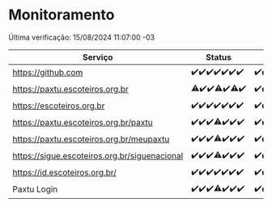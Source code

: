 # Monitoramento

Última verificação: 15/08/2024 11:07:00 -03

|Serviço|Status|Últimas 24h|
|---|---|---|
|https://github.com|<span title="2024-08-08: OK=24">✔️</span><span title="2024-08-09: OK=24">✔️</span><span title="2024-08-10: OK=24">✔️</span><span title="2024-08-11: OK=23">✔️</span><span title="2024-08-12: OK=23">✔️</span><span title="2024-08-13: OK=23">✔️</span><span title="2024-08-14: OK=14">✔️</span>|<span title="14/08/2024 11:07:00 -03 : 200">✔️</span><span title="14/08/2024 12:07:00 -03 : 200">✔️</span><span title="14/08/2024 13:10:00 -03 : 200">✔️</span><span title="14/08/2024 14:06:00 -03 : 200">✔️</span><span title="14/08/2024 15:09:00 -03 : 200">✔️</span><span title="14/08/2024 16:06:00 -03 : 200">✔️</span><span title="14/08/2024 17:07:00 -03 : 200">✔️</span><span title="14/08/2024 18:06:00 -03 : 200">✔️</span><span title="14/08/2024 19:08:00 -03 : 200">✔️</span><span title="14/08/2024 21:34:00 -03 : 200">✔️</span><span title="14/08/2024 22:52:00 -03 : 200">✔️</span><span title="14/08/2024 23:28:00 -03 : 200">✔️</span><span title="15/08/2024 00:08:00 -03 : 200">✔️</span><span title="15/08/2024 01:09:00 -03 : 200">✔️</span><span title="15/08/2024 02:08:00 -03 : 200">✔️</span><span title="15/08/2024 03:10:00 -03 : 200">✔️</span><span title="15/08/2024 04:07:00 -03 : 200">✔️</span><span title="15/08/2024 05:10:00 -03 : 200">✔️</span><span title="15/08/2024 06:07:00 -03 : 200">✔️</span><span title="15/08/2024 07:09:00 -03 : 200">✔️</span><span title="15/08/2024 08:05:00 -03 : 200">✔️</span><span title="15/08/2024 09:14:00 -03 : 200">✔️</span><span title="15/08/2024 10:11:00 -03 : 200">✔️</span><span title="15/08/2024 11:06:00 -03 : 200">✔️</span>|
|https://paxtu.escoteiros.org.br|<span title="2024-08-08: OK=23, Falhas=1">⚠️</span><span title="2024-08-09: OK=24">✔️</span><span title="2024-08-10: OK=24">✔️</span><span title="2024-08-11: OK=22, Falhas=1">⚠️</span><span title="2024-08-12: OK=23">✔️</span><span title="2024-08-13: OK=22, Falhas=1">⚠️</span><span title="2024-08-14: OK=14">✔️</span>|<span title="14/08/2024 11:07:00 -03 : 200">✔️</span><span title="14/08/2024 12:07:00 -03 : 200">✔️</span><span title="14/08/2024 13:10:00 -03 : 200">✔️</span><span title="14/08/2024 14:06:00 -03 : 200">✔️</span><span title="14/08/2024 15:09:00 -03 : 200">✔️</span><span title="14/08/2024 16:06:00 -03 : 200">✔️</span><span title="14/08/2024 17:07:00 -03 : 200">✔️</span><span title="14/08/2024 18:06:00 -03 : 200">✔️</span><span title="14/08/2024 19:08:00 -03 : 200">✔️</span><span title="14/08/2024 21:34:00 -03 : 200">✔️</span><span title="14/08/2024 22:52:00 -03 : 200">✔️</span><span title="14/08/2024 23:28:00 -03 : 200">✔️</span><span title="15/08/2024 00:08:00 -03 : 200">✔️</span><span title="15/08/2024 01:09:00 -03 : 200">✔️</span><span title="15/08/2024 02:08:00 -03 : 200">✔️</span><span title="15/08/2024 03:10:00 -03 : 200">✔️</span><span title="15/08/2024 04:07:00 -03 : 200">✔️</span><span title="15/08/2024 05:10:00 -03 : 200">✔️</span><span title="15/08/2024 06:07:00 -03 : 200">✔️</span><span title="15/08/2024 07:09:00 -03 : 200">✔️</span><span title="15/08/2024 08:05:00 -03 : 200">✔️</span><span title="15/08/2024 09:14:00 -03 : 200">✔️</span><span title="15/08/2024 10:11:00 -03 : 200">✔️</span><span title="15/08/2024 11:06:00 -03 : 200">✔️</span>|
|https://escoteiros.org.br|<span title="2024-08-08: OK=24">✔️</span><span title="2024-08-09: OK=24">✔️</span><span title="2024-08-10: OK=24">✔️</span><span title="2024-08-11: OK=23">✔️</span><span title="2024-08-12: OK=23">✔️</span><span title="2024-08-13: OK=23">✔️</span><span title="2024-08-14: OK=14">✔️</span>|<span title="14/08/2024 11:07:00 -03 : 200">✔️</span><span title="14/08/2024 12:07:00 -03 : 200">✔️</span><span title="14/08/2024 13:10:00 -03 : 200">✔️</span><span title="14/08/2024 14:06:00 -03 : 200">✔️</span><span title="14/08/2024 15:09:00 -03 : 200">✔️</span><span title="14/08/2024 16:06:00 -03 : 200">✔️</span><span title="14/08/2024 17:07:00 -03 : 200">✔️</span><span title="14/08/2024 18:06:00 -03 : 200">✔️</span><span title="14/08/2024 19:08:00 -03 : 200">✔️</span><span title="14/08/2024 21:34:00 -03 : 200">✔️</span><span title="14/08/2024 22:52:00 -03 : 200">✔️</span><span title="14/08/2024 23:28:00 -03 : 200">✔️</span><span title="15/08/2024 00:08:00 -03 : 200">✔️</span><span title="15/08/2024 01:09:00 -03 : 200">✔️</span><span title="15/08/2024 02:08:00 -03 : 200">✔️</span><span title="15/08/2024 03:10:00 -03 : 200">✔️</span><span title="15/08/2024 04:07:00 -03 : 200">✔️</span><span title="15/08/2024 05:10:00 -03 : 200">✔️</span><span title="15/08/2024 06:07:00 -03 : 200">✔️</span><span title="15/08/2024 07:09:00 -03 : 200">✔️</span><span title="15/08/2024 08:05:00 -03 : 200">✔️</span><span title="15/08/2024 09:14:00 -03 : 200">✔️</span><span title="15/08/2024 10:11:00 -03 : 200">✔️</span><span title="15/08/2024 11:06:00 -03 : 200">✔️</span>|
|https://paxtu.escoteiros.org.br/paxtu|<span title="2024-08-08: OK=24">✔️</span><span title="2024-08-09: OK=24">✔️</span><span title="2024-08-10: OK=24">✔️</span><span title="2024-08-11: OK=22, Falhas=1">⚠️</span><span title="2024-08-12: OK=23">✔️</span><span title="2024-08-13: OK=23">✔️</span><span title="2024-08-14: OK=14">✔️</span>|<span title="14/08/2024 11:07:00 -03 : 200">✔️</span><span title="14/08/2024 12:07:00 -03 : 200">✔️</span><span title="14/08/2024 13:10:00 -03 : 200">✔️</span><span title="14/08/2024 14:06:00 -03 : 200">✔️</span><span title="14/08/2024 15:09:00 -03 : 200">✔️</span><span title="14/08/2024 16:06:00 -03 : 200">✔️</span><span title="14/08/2024 17:07:00 -03 : 200">✔️</span><span title="14/08/2024 18:06:00 -03 : 200">✔️</span><span title="14/08/2024 19:08:00 -03 : 200">✔️</span><span title="14/08/2024 21:34:00 -03 : 200">✔️</span><span title="14/08/2024 22:52:00 -03 : 200">✔️</span><span title="14/08/2024 23:28:00 -03 : 200">✔️</span><span title="15/08/2024 00:08:00 -03 : 200">✔️</span><span title="15/08/2024 01:09:00 -03 : 200">✔️</span><span title="15/08/2024 02:08:00 -03 : 200">✔️</span><span title="15/08/2024 03:10:00 -03 : 200">✔️</span><span title="15/08/2024 04:07:00 -03 : 200">✔️</span><span title="15/08/2024 05:10:00 -03 : 200">✔️</span><span title="15/08/2024 06:07:00 -03 : 200">✔️</span><span title="15/08/2024 07:09:00 -03 : 200">✔️</span><span title="15/08/2024 08:05:00 -03 : 200">✔️</span><span title="15/08/2024 09:14:00 -03 : 200">✔️</span><span title="15/08/2024 10:11:00 -03 : 200">✔️</span><span title="15/08/2024 11:06:00 -03 : 200">✔️</span>|
|https://paxtu.escoteiros.org.br/meupaxtu|<span title="2024-08-08: OK=24">✔️</span><span title="2024-08-09: OK=24">✔️</span><span title="2024-08-10: OK=24">✔️</span><span title="2024-08-11: OK=22, Falhas=1">⚠️</span><span title="2024-08-12: OK=23">✔️</span><span title="2024-08-13: OK=23">✔️</span><span title="2024-08-14: OK=14">✔️</span>|<span title="14/08/2024 11:07:00 -03 : 200">✔️</span><span title="14/08/2024 12:07:00 -03 : 200">✔️</span><span title="14/08/2024 13:10:00 -03 : 200">✔️</span><span title="14/08/2024 14:06:00 -03 : 200">✔️</span><span title="14/08/2024 15:09:00 -03 : 200">✔️</span><span title="14/08/2024 16:06:00 -03 : 200">✔️</span><span title="14/08/2024 17:07:00 -03 : 200">✔️</span><span title="14/08/2024 18:06:00 -03 : 200">✔️</span><span title="14/08/2024 19:08:00 -03 : 200">✔️</span><span title="14/08/2024 21:34:00 -03 : 200">✔️</span><span title="14/08/2024 22:52:00 -03 : 200">✔️</span><span title="14/08/2024 23:28:00 -03 : 200">✔️</span><span title="15/08/2024 00:08:00 -03 : 200">✔️</span><span title="15/08/2024 01:09:00 -03 : 200">✔️</span><span title="15/08/2024 02:08:00 -03 : 200">✔️</span><span title="15/08/2024 03:10:00 -03 : 200">✔️</span><span title="15/08/2024 04:07:00 -03 : 200">✔️</span><span title="15/08/2024 05:10:00 -03 : 200">✔️</span><span title="15/08/2024 06:07:00 -03 : 200">✔️</span><span title="15/08/2024 07:09:00 -03 : 200">✔️</span><span title="15/08/2024 08:05:00 -03 : 200">✔️</span><span title="15/08/2024 09:14:00 -03 : 200">✔️</span><span title="15/08/2024 10:11:00 -03 : 200">✔️</span><span title="15/08/2024 11:07:00 -03 : 200">✔️</span>|
|https://sigue.escoteiros.org.br/siguenacional|<span title="2024-08-08: OK=24">✔️</span><span title="2024-08-09: OK=24">✔️</span><span title="2024-08-10: OK=24">✔️</span><span title="2024-08-11: OK=22, Falhas=1">⚠️</span><span title="2024-08-12: OK=23">✔️</span><span title="2024-08-13: OK=23">✔️</span><span title="2024-08-14: OK=14">✔️</span>|<span title="14/08/2024 11:07:00 -03 : 200">✔️</span><span title="14/08/2024 12:07:00 -03 : 200">✔️</span><span title="14/08/2024 13:10:00 -03 : 200">✔️</span><span title="14/08/2024 14:06:00 -03 : 200">✔️</span><span title="14/08/2024 15:09:00 -03 : 200">✔️</span><span title="14/08/2024 16:06:00 -03 : 200">✔️</span><span title="14/08/2024 17:07:00 -03 : 200">✔️</span><span title="14/08/2024 18:06:00 -03 : 200">✔️</span><span title="14/08/2024 19:08:00 -03 : 200">✔️</span><span title="14/08/2024 21:34:00 -03 : 200">✔️</span><span title="14/08/2024 22:52:00 -03 : 200">✔️</span><span title="14/08/2024 23:28:00 -03 : 200">✔️</span><span title="15/08/2024 00:08:00 -03 : 200">✔️</span><span title="15/08/2024 01:09:00 -03 : 200">✔️</span><span title="15/08/2024 02:08:00 -03 : 200">✔️</span><span title="15/08/2024 03:10:00 -03 : 200">✔️</span><span title="15/08/2024 04:07:00 -03 : 200">✔️</span><span title="15/08/2024 05:10:00 -03 : 200">✔️</span><span title="15/08/2024 06:07:00 -03 : 200">✔️</span><span title="15/08/2024 07:09:00 -03 : 200">✔️</span><span title="15/08/2024 08:05:00 -03 : 200">✔️</span><span title="15/08/2024 09:14:00 -03 : 200">✔️</span><span title="15/08/2024 10:11:00 -03 : 200">✔️</span><span title="15/08/2024 11:07:00 -03 : 200">✔️</span>|
|https://id.escoteiros.org.br/|<span title="2024-08-08: OK=24">✔️</span><span title="2024-08-09: OK=24">✔️</span><span title="2024-08-10: OK=24">✔️</span><span title="2024-08-11: OK=23">✔️</span><span title="2024-08-12: OK=23">✔️</span><span title="2024-08-13: OK=23">✔️</span><span title="2024-08-14: OK=14">✔️</span>|<span title="14/08/2024 11:07:00 -03 : 200">✔️</span><span title="14/08/2024 12:07:00 -03 : 200">✔️</span><span title="14/08/2024 13:10:00 -03 : 200">✔️</span><span title="14/08/2024 14:06:00 -03 : 200">✔️</span><span title="14/08/2024 15:09:00 -03 : 200">✔️</span><span title="14/08/2024 16:06:00 -03 : 200">✔️</span><span title="14/08/2024 17:07:00 -03 : 200">✔️</span><span title="14/08/2024 18:06:00 -03 : 200">✔️</span><span title="14/08/2024 19:08:00 -03 : 200">✔️</span><span title="14/08/2024 21:34:00 -03 : 200">✔️</span><span title="14/08/2024 22:52:00 -03 : 200">✔️</span><span title="14/08/2024 23:28:00 -03 : 200">✔️</span><span title="15/08/2024 00:08:00 -03 : 200">✔️</span><span title="15/08/2024 01:09:00 -03 : 200">✔️</span><span title="15/08/2024 02:08:00 -03 : 200">✔️</span><span title="15/08/2024 03:10:00 -03 : 200">✔️</span><span title="15/08/2024 04:07:00 -03 : 200">✔️</span><span title="15/08/2024 05:10:00 -03 : 200">✔️</span><span title="15/08/2024 06:07:00 -03 : 200">✔️</span><span title="15/08/2024 07:09:00 -03 : 200">✔️</span><span title="15/08/2024 08:05:00 -03 : 200">✔️</span><span title="15/08/2024 09:14:00 -03 : 200">✔️</span><span title="15/08/2024 10:11:00 -03 : 200">✔️</span><span title="15/08/2024 11:07:00 -03 : 200">✔️</span>|
|Paxtu Login|<span title="2024-08-08: OK=24">✔️</span><span title="2024-08-09: OK=24">✔️</span><span title="2024-08-10: OK=24">✔️</span><span title="2024-08-11: OK=22, Falhas=1">⚠️</span><span title="2024-08-12: OK=23">✔️</span><span title="2024-08-13: OK=23">✔️</span><span title="2024-08-14: OK=14">✔️</span>|<span title="14/08/2024 11:07:00 -03 : 200">✔️</span><span title="14/08/2024 12:07:00 -03 : 200">✔️</span><span title="14/08/2024 13:10:00 -03 : 200">✔️</span><span title="14/08/2024 14:06:00 -03 : 200">✔️</span><span title="14/08/2024 15:09:00 -03 : 200">✔️</span><span title="14/08/2024 16:06:00 -03 : 200">✔️</span><span title="14/08/2024 17:07:00 -03 : 200">✔️</span><span title="14/08/2024 18:06:00 -03 : 200">✔️</span><span title="14/08/2024 19:08:00 -03 : 200">✔️</span><span title="14/08/2024 21:34:00 -03 : 200">✔️</span><span title="14/08/2024 22:52:00 -03 : 200">✔️</span><span title="14/08/2024 23:28:00 -03 : 200">✔️</span><span title="15/08/2024 00:08:00 -03 : 200">✔️</span><span title="15/08/2024 01:09:00 -03 : 200">✔️</span><span title="15/08/2024 02:08:00 -03 : 200">✔️</span><span title="15/08/2024 03:10:00 -03 : 200">✔️</span><span title="15/08/2024 04:07:00 -03 : 200">✔️</span><span title="15/08/2024 05:10:00 -03 : 200">✔️</span><span title="15/08/2024 06:07:00 -03 : 200">✔️</span><span title="15/08/2024 07:09:00 -03 : 200">✔️</span><span title="15/08/2024 08:05:00 -03 : 200">✔️</span><span title="15/08/2024 09:14:00 -03 : 200">✔️</span><span title="15/08/2024 10:11:00 -03 : 200">✔️</span><span title="15/08/2024 11:07:00 -03 : 200">✔️</span>|

